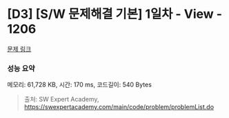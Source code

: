 # [D3] [S/W 문제해결 기본] 1일차 - View - 1206 

[문제 링크](https://swexpertacademy.com/main/code/problem/problemDetail.do?contestProbId=AV134DPqAA8CFAYh) 

### 성능 요약

메모리: 61,728 KB, 시간: 170 ms, 코드길이: 540 Bytes



> 출처: SW Expert Academy, https://swexpertacademy.com/main/code/problem/problemList.do